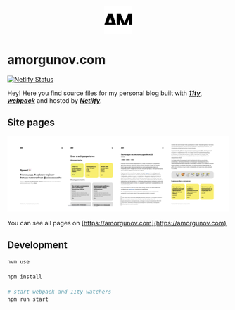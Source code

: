 <p align="center">
  <img width="64px" height="64px" src="https://github.com/noveogroup-amorgunov/amorgunov.com/raw/master/src/assets/favicon192.png" />
</p>

# amorgunov.com

[![Netlify Status](https://api.netlify.com/api/v1/badges/763b6aa3-7b4a-47fe-9c14-ee98f17d9580/deploy-status)](https://app.netlify.com/sites/goofy-mahavira-337816/deploys)

Hey! Here you find source files for my personal blog built with [**_11ty_**](https://www.11ty.io/), [**_webpack_**](https://webpack.js.org/) and hosted by [**_Netlify_**](https://netlify.com/).

## Site pages

![](https://github.com/noveogroup-amorgunov/amorgunov.com/raw/master/src/assets/images/preview.png)

You can see all pages on [https://amorgunov.com](https://amorgunov.com)

## Development

```bash
nvm use

npm install

# start webpack and 11ty watchers
npm run start
```
